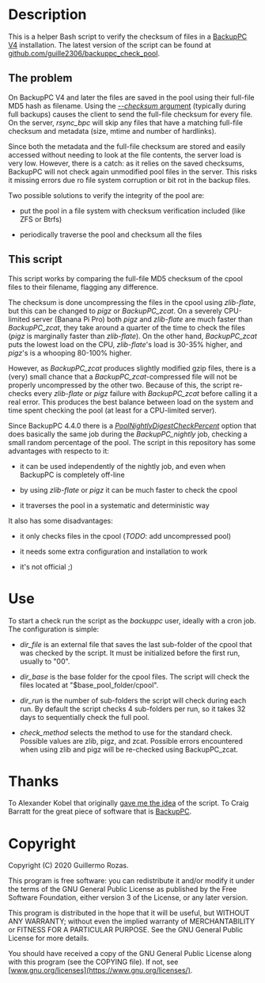 # Description

This is a helper Bash script to verify the checksum of files in a [BackupPC V4](https://backuppc.github.io/backuppc/) installation.
The latest version of the script can be found at [github.com/guille2306/backuppc_check_pool](https://github.com/guille2306/backuppc_check_pool).

## The problem

On BackupPC V4 and later the files are saved in the pool using their full-file MD5 hash as filename.
Using the [_--checksum_ argument](https://backuppc.github.io/backuppc/BackupPC.html#_conf_rsyncfullargsextra_) (typically during full backups) causes the client to send the full-file checksum for every file.
On the server, _rsync_bpc_ will skip any files that have a matching full-file checksum and metadata (size, mtime and number of hardlinks).

Since both the metadata and the full-file checksum are stored and easily accessed without needing to look at the file contents, the server load is very low.
However, there is a catch: as it relies on the saved checksums, BackupPC will not check again unmodified pool files in the server.
This risks it missing errors due ro file system corruption or bit rot in the backup files.

Two possible solutions to verify the integrity of the pool are:

- put the pool in a file system with checksum verification included (like ZFS or Btrfs)

- periodically traverse the pool and checksum all the files

## This script

This script works by comparing the full-file MD5 checksum of the cpool files to their filename, flagging any difference.

The checksum is done uncompressing the files in the cpool using _zlib-flate_, but this can be changed to _pigz_ or _BackupPC_zcat_.
On a severely CPU-limited server (Banana Pi Pro) both _pigz_ and _zlib-flate_ are much faster than _BackupPC_zcat_, they take around a quarter of the time to check the files (_pigz_ is marginally faster than _zlib-flate_).
On the other hand, _BackupPC_zcat_ puts the lowest load on the CPU, _zlib-flate_'s load is 30-35% higher, and _pigz_'s is a whooping 80-100% higher.

However, as _BackupPC_zcat_ produces slightly modified gzip files, there is a (very) small chance that a _BackupPC_zcat_-compressed file will not be properly uncompressed by the other two.
Because of this, the script re-checks every _zlib-flate_ or _pigz_ failure with _BackupPC_zcat_ before calling it a real error.
This produces the best balance between load on the system and time spent checking the pool (at least for a CPU-limited server).

Since BackupPC 4.4.0 there is a [_PoolNightlyDigestCheckPercent_](https://backuppc.github.io/backuppc/BackupPC.html#General-server-configuration) option that does basically the same job during the _BackupPC_nightly_ job, checking a small random percentage of the pool.
The script in this repository has some advantages with respecto to it:

- it can be used independently of the nightly job, and even when BackupPC is completely off-line

- by using _zlib-flate_ or _pigz_ it can be much faster to check the cpool

- it traverses the pool in a systematic and deterministic way

It also has some disadvantages:

- it only checks files in the cpool (_TODO_: add uncompressed pool)

- it needs some extra configuration and installation to work

- it's not official ;)

# Use

To start a check run the script as the _backuppc_ user, ideally with a cron job.
The configuration is simple:

- _dir_file_ is an external file that saves the last sub-folder of the cpool that was checked by the script.
It must be initialized before the first run, usually to "00".

- _dir_base_ is the base folder for the cpool files.
The script will check the files located at "$base_pool_folder/cpool".

- _dir_run_ is the number of sub-folders the script will check during each run.
By default the script checks 4 sub-folders per run, so it takes 32 days to sequentially check the full pool.

- _check_method_ selects the method to use for the standard check.
Possible values are zlib, pigz, and zcat.
Possible errors encountered when using zlib and pigz will be re-checked using BackupPC_zcat.

# Thanks

To Alexander Kobel that originally [gave me the idea](https://sourceforge.net/p/backuppc/mailman/message/36379588/) of the script.
To Craig Barratt for the great piece of software that is [BackupPC](https://backuppc.github.io/backuppc/).

# Copyright

Copyright (C) 2020 Guillermo Rozas.

This program is free software: you can redistribute it and/or modify
it under the terms of the GNU General Public License as published by
the Free Software Foundation, either version 3 of the License, or
any later version.

This program is distributed in the hope that it will be useful,
but WITHOUT ANY WARRANTY; without even the implied warranty of
MERCHANTABILITY or FITNESS FOR A PARTICULAR PURPOSE.  See the
GNU General Public License for more details.

You should have received a copy of the GNU General Public License
along with this program (see the COPYING file). If not, see
[www.gnu.org/licenses](https://www.gnu.org/licenses/).
